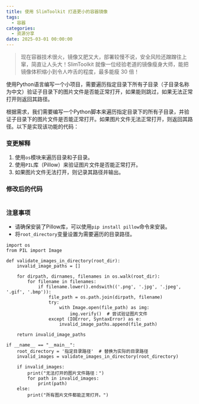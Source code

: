```yaml
---
title: 使用 SlimToolkit 打造更小的容器镜像
tags:
  - 容器
categories:
  - 资源分享
date: 2025-03-01 00:00:00
---
```


> 现在容器技术很火，镜像又肥又大，部署较慢不说，安全风险还蹭蹭往上窜，简直让人头大！SlimToolkit 就像一位经验老道的镜像瘦身大师，能把镜像体积缩小到令人咋舌的程度，最多能瘦 30 倍！

<!-- more -->

使用Python语言编写一个小项目，需要遍历指定目录下所有子目录（子目录名称为中文）验证子目录下的图片文件是否能正常打开，如果能则跳过，如果无法正常打开则返回其路径。

根据需求，我们需要编写一个Python脚本来遍历指定目录下的所有子目录，并验证子目录下的图片文件是否能正常打开。如果图片文件无法正常打开，则返回其路径。以下是实现该功能的代码：

### 变更解释
1. 使用`os`模块来遍历目录和子目录。
2. 使用`PIL`库（Pillow）来验证图片文件是否能正常打开。
3. 如果图片文件无法打开，则记录其路径并输出。

### 修改后的代码
```python::f:\代码\validate_images.py::a46301be-4757-48a9-9bf6-56af57847d91
```


### 注意事项
- 请确保安装了Pillow库，可以使用`pip install pillow`命令来安装。
- 将`root_directory`变量设置为需要遍历的目录路径。

```
import os
from PIL import Image

def validate_images_in_directory(root_dir):
    invalid_image_paths = []
    
    for dirpath, dirnames, filenames in os.walk(root_dir):
        for filename in filenames:
            if filename.lower().endswith(('.png', '.jpg', '.jpeg', '.gif', '.bmp')):
                file_path = os.path.join(dirpath, filename)
                try:
                    with Image.open(file_path) as img:
                        img.verify()  # 尝试验证图片文件
                except (IOError, SyntaxError) as e:
                    invalid_image_paths.append(file_path)
    
    return invalid_image_paths

if __name__ == "__main__":
    root_directory = '指定目录路径'  # 替换为实际的目录路径
    invalid_images = validate_images_in_directory(root_directory)
    
    if invalid_images:
        print("无法打开的图片文件路径：")
        for path in invalid_images:
            print(path)
    else:
        print("所有图片文件都能正常打开。")
```
